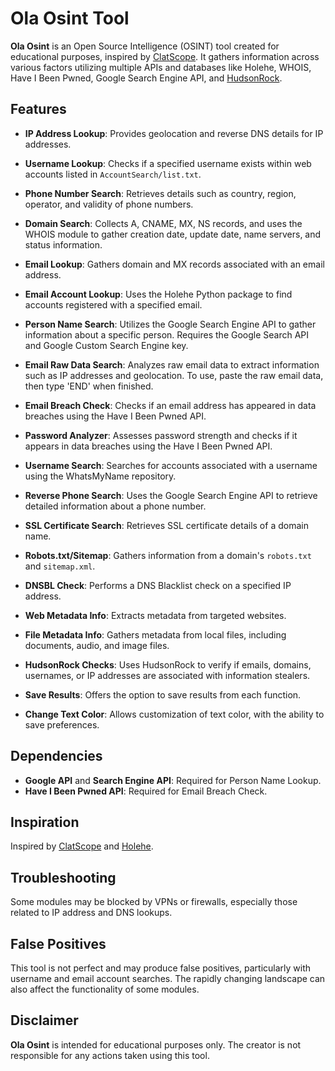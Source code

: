 # Ola Osint Tool

**Ola Osint** is an Open Source Intelligence (OSINT) tool created for educational purposes, inspired by [ClatScope](https://github.com/Clats97/ClatScope). It gathers information across various factors utilizing multiple APIs and databases like Holehe, WHOIS, Have I Been Pwned, Google Search Engine API, and [HudsonRock](https://github.com/hudsonrock-partnerships).

## Features

- **IP Address Lookup**: Provides geolocation and reverse DNS details for IP addresses.

- **Username Lookup**: Checks if a specified username exists within web accounts listed in `AccountSearch/list.txt`.

- **Phone Number Search**: Retrieves details such as country, region, operator, and validity of phone numbers.

- **Domain Search**: Collects A, CNAME, MX, NS records, and uses the WHOIS module to gather creation date, update date, name servers, and status information.

- **Email Lookup**: Gathers domain and MX records associated with an email address.

- **Email Account Lookup**: Uses the Holehe Python package to find accounts registered with a specified email.

- **Person Name Search**: Utilizes the Google Search Engine API to gather information about a specific person. Requires the Google Search API and Google Custom Search Engine key.

- **Email Raw Data Search**: Analyzes raw email data to extract information such as IP addresses and geolocation. To use, paste the raw email data, then type 'END' when finished.

- **Email Breach Check**: Checks if an email address has appeared in data breaches using the Have I Been Pwned API.

- **Password Analyzer**: Assesses password strength and checks if it appears in data breaches using the Have I Been Pwned API.

- **Username Search**: Searches for accounts associated with a username using the WhatsMyName repository.

- **Reverse Phone Search**: Uses the Google Search Engine API to retrieve detailed information about a phone number.

- **SSL Certificate Search**: Retrieves SSL certificate details of a domain name.

- **Robots.txt/Sitemap**: Gathers information from a domain's `robots.txt` and `sitemap.xml`.

- **DNSBL Check**: Performs a DNS Blacklist check on a specified IP address.

- **Web Metadata Info**: Extracts metadata from targeted websites.

- **File Metadata Info**: Gathers metadata from local files, including documents, audio, and image files.

- **HudsonRock Checks**: Uses HudsonRock to verify if emails, domains, usernames, or IP addresses are associated with information stealers.

- **Save Results**: Offers the option to save results from each function.

- **Change Text Color**: Allows customization of text color, with the ability to save preferences.

## Dependencies
- **Google API** and **Search Engine API**: Required for Person Name Lookup.
- **Have I Been Pwned API**: Required for Email Breach Check.

## Inspiration
Inspired by [ClatScope](https://github.com/Clats97/ClatScope) and [Holehe](https://github.com/megadose/holehe).

## Troubleshooting
Some modules may be blocked by VPNs or firewalls, especially those related to IP address and DNS lookups.

## False Positives
This tool is not perfect and may produce false positives, particularly with username and email account searches. The rapidly changing landscape can also affect the functionality of some modules.

## Disclaimer
**Ola Osint** is intended for educational purposes only. The creator is not responsible for any actions taken using this tool.
